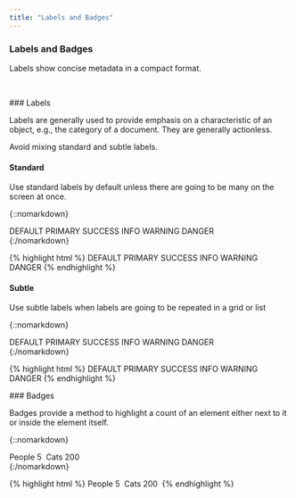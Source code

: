 ```yaml
---
title: "Labels and Badges"
---
```


<div class="pl-pattern">

<h3>Labels and Badges</h3>

<p>Labels show concise metadata in a compact format.</p>

&nbsp;

</div>

<div class="pl-pattern">
### Labels

Labels are generally used to provide emphasis on a characteristic of an object, e.g., the category of a document. They are generally actionless.

Avoid mixing standard and subtle labels.

#### Standard
Use standard labels by default unless there are going to be many on the screen at once.

{::nomarkdown}
<div class="pl-preview">
    <div class="panel">
      <div class="panel-body">
        <span class="label label-default">DEFAULT</span>
        <span class="label label-primary">PRIMARY</span>
        <span class="label label-success">SUCCESS</span>
        <span class="label label-info">INFO</span>
        <span class="label label-warning">WARNING</span>
        <span class="label label-danger">DANGER</span>
      </div>
    </div>
</div>
{:/nomarkdown}

{% highlight html %}
<span class="label label-default">DEFAULT</span>
<span class="label label-primary">PRIMARY</span>
<span class="label label-success">SUCCESS</span>
<span class="label label-info">INFO</span>
<span class="label label-warning">WARNING</span>
<span class="label label-danger">DANGER</span>
{% endhighlight %}

#### Subtle
Use subtle labels when labels are going to be repeated in a grid or list

{::nomarkdown}
<div class="pl-preview">
    <div class="panel">
      <div class="panel-body">
        <span class="label label-default subtle">DEFAULT</span>
        <span class="label label-primary subtle">PRIMARY</span>
        <span class="label label-success subtle">SUCCESS</span>
        <span class="label label-info subtle">INFO</span>
        <span class="label label-warning subtle">WARNING</span>
        <span class="label label-danger subtle">DANGER</span>
      </div>
    </div>
</div>
{:/nomarkdown}


{% highlight html %}
<span class="label label-default subtle">DEFAULT</span>
<span class="label label-primary subtle">PRIMARY</span>
<span class="label label-success subtle">SUCCESS</span>
<span class="label label-info subtle">INFO</span>
<span class="label label-warning subtle">WARNING</span>
<span class="label label-danger subtle">DANGER</span>
{% endhighlight %}
</div>

<div class="pl-pattern">
### Badges

Badges provide a method to highlight a count of an element either next to it or inside the element itself.

{::nomarkdown}
<div class="pl-preview">
    <div class="panel">
      <div class="panel-body">
        <span>People <span class="badge default">5</span>&nbsp;</span>
        <span>Cats <span class="badge">200</span>&nbsp;</span>
      </div>
    </div>
</div>
{:/nomarkdown}

{% highlight html %}
<span>People <span class="badge default">5</span>&nbsp;</span>
<span>Cats <span class="badge">200</span>&nbsp;</span>
{% endhighlight %}

</div>
